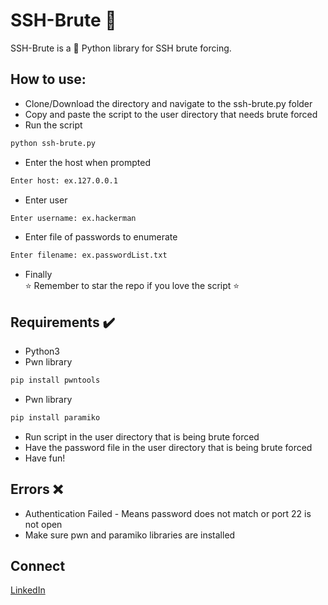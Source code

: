 # SSH-Brute 💪

SSH-Brute is a 🐍 Python library for SSH brute forcing.

## How to use:

- Clone/Download the directory and navigate to the ssh-brute.py folder
- Copy and paste the script to the user directory that needs brute forced
- Run the script

```bash
python ssh-brute.py
```

- Enter the host when prompted

```bash
Enter host: ex.127.0.0.1
```

- Enter user

```bash
Enter username: ex.hackerman
```

- Enter file of passwords to enumerate

```bash
Enter filename: ex.passwordList.txt
```

- Finally\
  ⭐ Remember to star the repo if you love the script ⭐

## Requirements ✔️

- Python3
- Pwn library

```bash
pip install pwntools
```

- Pwn library

```bash
pip install paramiko
```

- Run script in the user directory that is being brute forced
- Have the password file in the user directory that is being brute forced
- Have fun!

## Errors ❌

- Authentication Failed - Means password does not match or port 22 is not open
- Make sure pwn and paramiko libraries are installed

## Connect

[LinkedIn](https://www.linkedin.com/in/travis-bowen/)
